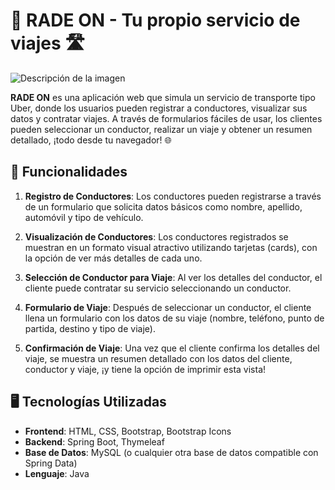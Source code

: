 # 🚗 **RADE ON** - Tu propio servicio de viajes 🛣️

![Descripción de la imagen](img/carucel/4.png) 


**RADE ON** es una aplicación web que simula un servicio de transporte tipo Uber, donde los usuarios pueden registrar a conductores, visualizar sus datos y contratar viajes. A través de formularios fáciles de usar, los clientes pueden seleccionar un conductor, realizar un viaje y obtener un resumen detallado, ¡todo desde tu navegador! 🌐

## 🚀 Funcionalidades

1. **Registro de Conductores**: Los conductores pueden registrarse a través de un formulario que solicita datos básicos como nombre, apellido, automóvil y tipo de vehículo.
   
2. **Visualización de Conductores**: Los conductores registrados se muestran en un formato visual atractivo utilizando tarjetas (cards), con la opción de ver más detalles de cada uno.

3. **Selección de Conductor para Viaje**: Al ver los detalles del conductor, el cliente puede contratar su servicio seleccionando un conductor.

4. **Formulario de Viaje**: Después de seleccionar un conductor, el cliente llena un formulario con los datos de su viaje (nombre, teléfono, punto de partida, destino y tipo de viaje).

5. **Confirmación de Viaje**: Una vez que el cliente confirma los detalles del viaje, se muestra un resumen detallado con los datos del cliente, conductor y viaje, ¡y tiene la opción de imprimir esta vista!

## 🖥️ **Tecnologías Utilizadas**

- **Frontend**: HTML, CSS, Bootstrap, Bootstrap Icons
- **Backend**: Spring Boot, Thymeleaf
- **Base de Datos**: MySQL (o cualquier otra base de datos compatible con Spring Data)
- **Lenguaje**: Java

